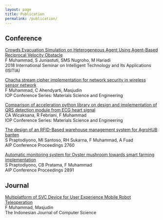 ```yaml
---
layout: page
title: Publication
permalink: /publication/
---
```


## Conference
[Crowds Evacuation Simulation on Heterogeneous Agent Using Agent-Based Reciprocal Velocity Obstacle](https://ieeexplore.ieee.org/abstract/document/8711117/) <br />
F Muhammad, S Juniastuti, SMS Nugroho, M Hariadi <br />
2018 International Seminar on Intelligent Technology and Its Applications (ISITIA)

[Chacha stream cipher implementation for network security in wireless sensor network](https://iopscience.iop.org/article/10.1088/1757-899X/673/1/012064/meta)<br />
F Muhammad, C Ahendyarti,  Masjudin <br />
IOP Conference Series: Materials Science and Engineering

[Comparison of acceleration python library on design and implementation of QRS detection module from ECG heart signal](https://iopscience.iop.org/article/10.1088/1757-899X/673/1/012055/meta)<br />
CA Wicaksana, R Febriani, F Muhammad <br />
IOP Conference Series: Materials Science and Engineering

[The design of an RFID-Based warehouse management system for AgroHUB banten](https://pubs.aip.org/aip/acp/article-abstract/2760/1/020009/2894017)<br />
S Praptodiyono, MI Santoso, RH Sukarna, F Muhammad, A Fuad<br />
AIP Conference Proceedings 2760

[Automatic monitoring system for Oyster mushroom towards smart farming implementation](https://pubs.aip.org/aip/acp/article-abstract/2891/1/030004/3294968)<br />
S Praptodiyono, CB Pratama, F Muhammad <br />
AIP Conference Proceedings 2891

## Journal
[Multiplatform of SVC Device for User Experience Mobile Robot Teleoperation](http://ijcs.net/ijcs/index.php/ijcs/article/view/3476) <br />
F Muhammad, Masjudin <br />
The Indonesian Journal of Computer Science